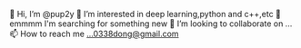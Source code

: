 👋 Hi, I’m @pup2y
👀 I’m interested in deep learning,python and c++,etc
🌱 emmmm I'm searching for something new
💞️ I’m looking to collaborate on ...
📫 How to reach me ...0338dong@gmail.com

<!---
pup2y/pup2y is a ✨ special ✨ repository because its `README.md` (this file) appears on your GitHub profile.
You can click the Preview link to take a look at your changes.
--->
